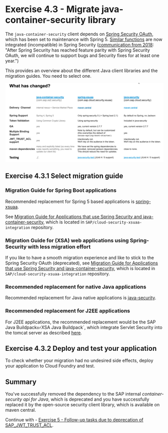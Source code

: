 # Exercise 4.3 - Migrate java-container-security library

The `java-container-security` client depends on [Spring Security OAuth](https://projects.spring.io/spring-security-oauth), which has been set to maintenance with Spring 5. [Similar functions](https://spring.io/projects/spring-security-oauth) are now integrated (incompatible) in Spring Security ([communication from 2018](https://spring.io/blog/2018/01/30/next-generation-oauth-2-0-support-with-spring-security): "After Spring Security has reached feature parity with Spring Security OAuth, we will continue to support bugs and Security fixes for at least one year.")

This provides an overview about the different Java client libraries and the migration guides.
You need to select one.

![](images/java-container-security-migration-overview.png)

## Exercise 4.3.1 Select migration guide

### Migration Guide for Spring Boot applications
Recommended replacement for Spring 5 based applications is [spring-xsuaa](https://github.com/SAP/cloud-security-xsuaa-integration#token-validation-for-java-spring-boot-web-applications).

See [Migration Guide for Applications that use Spring Security and java-container-security](
https://github.com/SAP/cloud-security-xsuaa-integration/blob/master/spring-xsuaa/Migration_JavaContainerSecurityProjects.md), which is located in ``SAP/cloud-security-xsuaa-integration`` repository.

### Migration Guide for (XSA) web applications using Spring-Security with less migration effort
If you like to have a smooth migration experience and like to stick to the Spring Security OAuth (deprecated), see [Migration Guide for Applications that use Spring Security and java-container-security](https://github.com/SAP/cloud-security-xsuaa-integration/blob/master/java-security/Migration_SpringSecurityProjects.md), which is located in ``SAP/cloud-security-xsuaa-integration`` repository.

### Recommended replacement for native Java applications
Recommended replacement for Java native applications is [java-security](https://github.com/SAP/cloud-security-xsuaa-integration).

### Recommended replacement for J2EE applications
For J2EE applications, the recommended replacement would be the SAP Java Buildpack` or `XSA Java Buildpack`, which integrate Servlet Security into the tomcat server as described [here](https://github.com/SAP/cloud-security-xsuaa-integration#token-validation-for-java-web-applications-using-sap-java-buildpack).

## Exercise 4.3.2 Deploy and test your application

To check whether your migration had no undesired side effects, deploy your application to Cloud Foundry and test.


## Summary

You've successfully removed the dependency to the SAP internal *container-security api for Java*, which is deprecated and you have successfully replaced it by the open-source security client library, which is available on maven central.

Continue with - [Exercise 5 - Follow-up tasks due to deprecation of SAP_JWT_TRUST_ACL](/exercises/ex5_sap_jwt_trust_acl).
